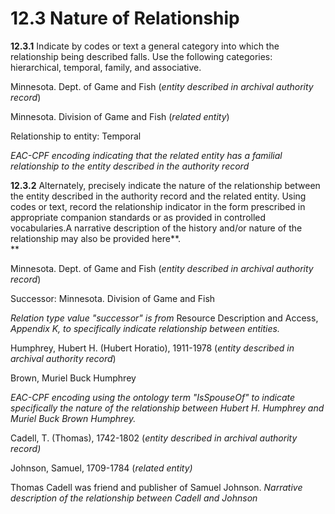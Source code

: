 # 12.3 Nature of Relationship

**12.3.1** Indicate by codes or text a general category into which the relationship being described falls. Use the following categories: hierarchical, temporal, family, and associative.

Minnesota. Dept. of Game and Fish (_entity described in archival authority record_)

Minnesota. Division of Game and Fish (_related entity_)

Relationship to entity: Temporal

<cpfRelation cpfRelationType="family">

_EAC-CPF encoding indicating that the related entity has a familial relationship to the entity described in the authority record_

**12.3.2** Alternately, precisely indicate the nature of the relationship between the entity described in the authority record and the related entity. Using codes or text, record the relationship indicator in the form prescribed in appropriate companion standards or as provided in controlled vocabularies.A narrative description of the history and/or nature of the relationship may also be provided here**.  
**

Minnesota. Dept. of Game and Fish (_entity described in archival authority record_)

Successor: Minnesota. Division of Game and Fish

_Relation type value "successor" is from_ Resource Description and Access, _Appendix K, to specifically indicate relationship between entities._

Humphrey, Hubert H. (Hubert Horatio), 1911-1978 (_entity described in archival authority record_)

<cpfRelation cpfRelationType="associative" xlink:type="simple" xlink:arcrole="http://dca.lib.tufts.edu/ontology/rcrIsSpouseOf" xlink:role="http://dca.lib.tufts.edu/ontology/rcr#Person">

<relationEntry xml:id="RCR00585">Brown, Muriel Buck Humphrey</relationEntry>

</cpfRelation>

_EAC-CPF encoding using the ontology term "IsSpouseOf" to indicate specifically the nature of the relationship between Hubert H. Humphrey and Muriel Buck Brown Humphrey._

Cadell, T. (Thomas), 1742-1802 (_entity described in archival authority record)_

Johnson, Samuel, 1709-1784 (_related entity)_

Thomas Cadell was friend and publisher of Samuel Johnson. _Narrative description of the relationship between Cadell and Johnson_
